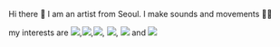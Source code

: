 <hi> Hi there 👋 I am an artist from Seoul. I make sounds and movements 🧚‍♀️ </h1>

my interests are 
</em>
   <img src="https://img.shields.io/badge/-feminism-ff69b4"/>,<img src="https://img.shields.io/badge/-sound-blueviolet"/>,<img src="https://img.shields.io/badge/-noise-lightgrey"/>, <img src="https://img.shields.io/badge/-movement-orange"/>, <img src="https://img.shields.io/badge/-abjection-green"/> and <img src="https://img.shields.io/badge/-shamanism-blue"/>




<!--
**meek-as-a-lamb/meek-as-a-lamb** is a ✨ _special_ ✨ repository because its `README.md` (this file) appears on your GitHub profile.

Here are some ideas to get you started:

- 🔭 I’m currently working on ...
- 🌱 I’m currently learning ...
- 👯 I’m looking to collaborate on ...
- 🤔 I’m looking for help with ...
- 💬 Ask me about ...
- 📫 How to reach me: ...
- 😄 Pronouns: ...
- ⚡ Fun fact: ...
-->
